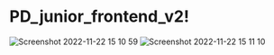 # PD_junior_frontend_v2!
![Screenshot 2022-11-22 15 10 59](https://user-images.githubusercontent.com/72702845/203310685-d4c27ef1-2f94-44b3-922a-9866b891611e.png)
![Screenshot 2022-11-22 15 11 10](https://user-images.githubusercontent.com/72702845/203310725-fdf53c88-452d-4be9-99b3-aec57078b202.png)
